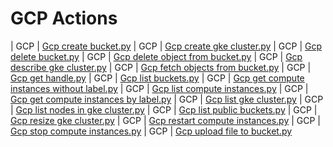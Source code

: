 

 # GCP Actions 

| GCP | [Gcp create bucket.py](https://github.com/unskript/Awesome-CloudOps-Automation/tree/master/GCP/legos/gcp_create_bucket) 
| GCP | [Gcp create gke cluster.py](https://github.com/unskript/Awesome-CloudOps-Automation/tree/master/GCP/legos/gcp_create_gke_cluster) 
| GCP | [Gcp delete bucket.py](https://github.com/unskript/Awesome-CloudOps-Automation/tree/master/GCP/legos/gcp_delete_bucket) 
| GCP | [Gcp delete object from bucket.py](https://github.com/unskript/Awesome-CloudOps-Automation/tree/master/GCP/legos/gcp_delete_object_from_bucket) 
| GCP | [Gcp describe gke cluster.py](https://github.com/unskript/Awesome-CloudOps-Automation/tree/master/GCP/legos/gcp_describe_gke_cluster) 
| GCP | [Gcp fetch objects from bucket.py](https://github.com/unskript/Awesome-CloudOps-Automation/tree/master/GCP/legos/gcp_fetch_objects_from_bucket) 
| GCP | [Gcp get handle.py](https://github.com/unskript/Awesome-CloudOps-Automation/tree/master/GCP/legos/gcp_get_handle) 
| GCP | [Gcp list buckets.py](https://github.com/unskript/Awesome-CloudOps-Automation/tree/master/GCP/legos/gcp_list_buckets) 
| GCP | [Gcp get compute instances without label.py](https://github.com/unskript/Awesome-CloudOps-Automation/tree/master/GCP/legos/gcp_get_compute_instances_without_label) 
| GCP | [Gcp list compute instances.py](https://github.com/unskript/Awesome-CloudOps-Automation/tree/master/GCP/legos/gcp_list_compute_instances) 
| GCP | [Gcp get compute instances by label.py](https://github.com/unskript/Awesome-CloudOps-Automation/tree/master/GCP/legos/gcp_get_compute_instances_by_label) 
| GCP | [Gcp list gke cluster.py](https://github.com/unskript/Awesome-CloudOps-Automation/tree/master/GCP/legos/gcp_list_gke_cluster) 
| GCP | [Gcp list nodes in gke cluster.py](https://github.com/unskript/Awesome-CloudOps-Automation/tree/master/GCP/legos/gcp_list_nodes_in_gke_cluster) 
| GCP | [Gcp list public buckets.py](https://github.com/unskript/Awesome-CloudOps-Automation/tree/master/GCP/legos/gcp_list_public_buckets) 
| GCP | [Gcp resize gke cluster.py](https://github.com/unskript/Awesome-CloudOps-Automation/tree/master/GCP/legos/gcp_resize_gke_cluster) 
| GCP | [Gcp restart compute instances.py](https://github.com/unskript/Awesome-CloudOps-Automation/tree/master/GCP/legos/gcp_restart_compute_instances) 
| GCP | [Gcp stop compute instances.py](https://github.com/unskript/Awesome-CloudOps-Automation/tree/master/GCP/legos/gcp_stop_compute_instances) 
| GCP | [Gcp upload file to bucket.py](https://github.com/unskript/Awesome-CloudOps-Automation/tree/master/GCP/legos/gcp_upload_file_to_bucket) 
